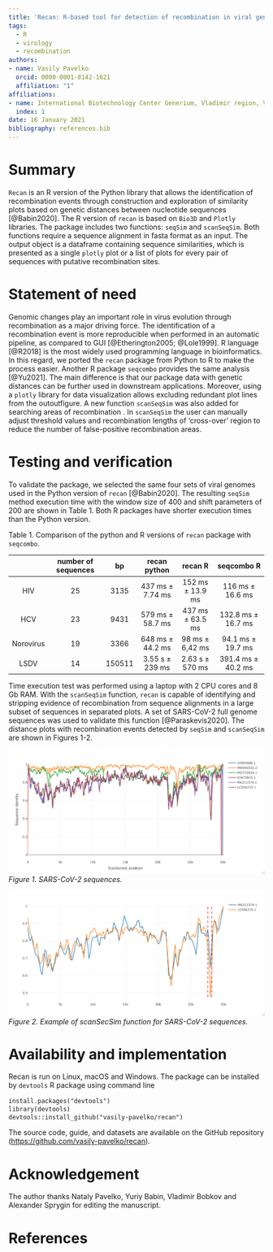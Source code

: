 ```yaml
---
title: 'Recan: R-based tool for detection of recombination in viral genomes'
tags:
  - R
  - virology
  - recombination
authors:
- name: Vasily Pavelko
  orcid: 0000-0001-8142-1621
  affiliation: "1"
affiliations: 
- name: International Biotechnology Center Generium, Vladimir region, Volginskiy, Russian Federation.
  index: 1
date: 16 January 2021
bibliography: references.bib
---
```



# Summary
`Recan` is an R version of the Python library that allows the identification of recombination events through construction and exploration of similarity plots based on genetic distances between nucleotide sequences [@Babin2020]. The R version of `recan` is based on `Bio3D` and `Plotly` libraries. The package includes two functions: `seqSim` and `scanSeqSim`. Both functions require a sequence alignment in fasta format as an input. The output object is a dataframe containing sequence similarities, which is presented as a single `plotly` plot or a list of plots for every pair of sequences with putative recombination sites.

# Statement of need
Genomic changes play an important role in virus evolution through recombination as a major driving force. The identification of a recombination event is more reproducible when performed in an automatic pipeline, as compared to GUI [@Etherington2005; @Lole1999]. R language [@R2018] is the most widely used programming language in bioinformatics. In this regard, we ported the `recan` package from Python to R to make the process easier.
Another R package `seqcombo` provides the same analysis [@Yu2021]. The main difference is that our package data with genetic distances can be further used in downstream applications. Moreover, using a `plotly` library for data visualization allows excluding redundant plot lines from the outoutfigure. A new function `scanSeqSim` was also added for searching areas of recombination . In `scanSeqSim` the user can manually adjust threshold values and recombination lengths of ‘cross-over’ region to reduce the number of false-positive recombination areas. 

# Testing and verification
To validate the package, we selected the same four sets of viral genomes used in the Python version of `recan` [@Babin2020].
The resulting `seqSim` method execution time with the window size of 400 and shift parameters of 200 are shown in Table 1. Both R packages have shorter execution times than the Python version.

Table 1. Сomparison of the python and R versions of `recan` package with `seqcombo`.

|      | number of sequences |  bp  |  recan python  |   recan R   |   seqcombo R   |
|:---------:|:-------------------:|:------:|:----------------:|:----------------:|:------------------:|
|  HIV  |     25     | 3135 | 437 ms ± 7.74 ms | 152 ms ± 13.9 ms | 116 ms ± 16.6 ms |
|  HCV  |     23     | 9431 | 579 ms ± 58.7 ms | 437 ms ± 63.5 ms | 132.8 ms ± 16.7 ms |
| Norovirus |     19     | 3366 | 648 ms ± 44.2 ms | 98 ms ± 6,42 ms | 94.1 ms ± 19.7 ms |
|  LSDV  |     14     | 150511 | 3.55 s ± 239 ms | 2.63 s ± 570 ms | 391.4 ms ± 40.2 ms |

Time execution test was performed using a laptop with 2 CPU cores and 8 Gb RAM.
With the `scanSeqSim` function, `recan` is capable of identifying and stripping evidence of recombination from sequence alignments in a large subset of sequences in separated plots. A set of SARS-CoV-2 full genome sequences was used to validate this function [@Paraskevis2020].
The distance plots with recombination events detected by `seqSim` and `scanSeqSim` are shown in Figures 1-2.

![](https://raw.githubusercontent.com/vasily-pavelko/recan/master/plots_paper/SARS_COV_2_all.jpg)
_Figure 1. SARS-CoV-2 sequences._

![](https://raw.githubusercontent.com/vasily-pavelko/recan/master/plots_paper/SARS_COV_2_%2315.jpg)
_Figure 2. Example of scanSecSim function for SARS-CoV-2 sequences._



# Availability and implementation
Recan is run on Linux, macOS and Windows. The package can be installed by `devtools` R package using command line
```
install.packages("devtools")  
library(devtools)  
devtools::install_github("vasily-pavelko/recan")
```
The source code, guide, and datasets are available on the GitHub repository (https://github.com/vasily-pavelko/recan). 


# Acknowledgement 
The author thanks Nataly Pavelko, Yuriy Babin, Vladimir Bobkov and Alexander Sprygin for editing the manuscript.



# References




